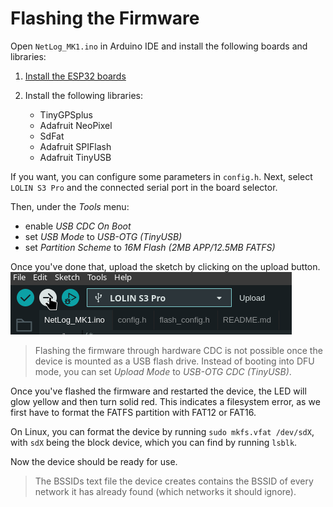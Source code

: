 # Flashing the Firmware

Open `NetLog_MK1.ino` in Arduino IDE and install the following boards and libraries:

1. [Install the ESP32 boards](https://docs.espressif.com/projects/arduino-esp32/en/latest/installing.html)

2. Install the following libraries:
    - TinyGPSplus
    - Adafruit NeoPixel
    - SdFat
    - Adafruit SPIFlash
    - Adafruit TinyUSB

If you want, you can configure some parameters in `config.h`. Next,
select `LOLIN S3 Pro` and the connected serial port in the board selector.

Then, under the _Tools_ menu:

- enable _USB CDC On Boot_
- set _USB Mode_ to _USB-OTG (TinyUSB)_
- set _Partition Scheme_ to _16M Flash (2MB APP/12.5MB FATFS)_

Once you've done that, upload the sketch by clicking on the upload button.
![Selecting the board](../pictures/upload_screenshot.png)

> Flashing the firmware through hardware CDC is not possible
    once the device is mounted as a USB flash drive.
    Instead of booting into DFU mode, you can set _Upload Mode_ to
    _USB-OTG CDC (TinyUSB)_.

Once you've flashed the firmware and restarted the device, the LED will glow yellow and then turn solid red.
This indicates a filesystem error, as we first have to format the FATFS partition with FAT12 or FAT16.

On Linux, you can format the device by running `sudo mkfs.vfat /dev/sdX`,
with `sdX` being the block device, which you can find by running `lsblk`.

Now the device should be ready for use.

> The BSSIDs text file the device creates contains the BSSID
    of every network it has already found (which networks it should ignore).

